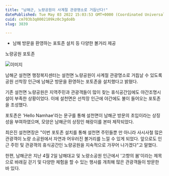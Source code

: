 ```yaml
---
title: "남해군, 노량공원이 사계절 관광명소로 거듭난다!"
datePublished: Tue May 03 2022 15:03:53 GMT+0000 (Coordinated Universal Time)
cuid: cm703b3q0002109kz0c3gdo8b
slug: 3839

---
```



- 남해 방문을 환영하는 포토존 설치 등 다양한 볼거리 제공

노량공원 포토존

![이미지](https://cdn.hashnode.com/res/hashnode/image/upload/v1739254641274/7fe4ed0b-0376-4bba-b969-a76a464ab2c8.jpeg)

남해군 설천면 행정복지센터는 설천면 노량공원이 사계절 관광명소로 거듭날 수 있도록 공원 선착장 인근에 남해군 방문을 환영하는 포토존을 설치했다고 밝혔다.

기존 설천면 노량공원은 지역주민과 관광객들이 많이 찾는 휴식공간임에도 야간조명시설이 부족한 상황이었다. 이에 설천면은 선착장 인근에 야간에도 불이 들어오는 포토존을 조성했다.

포토존은 'Hello Namhae'라는 문구를 통해 설천면이 남해군 방문의 초입이라는 상징성을 부여하였으며, 모양은 남해군의 상징인 해랑이를 본떠 제작되었다.

최은진 설천면장은 "이번 포토존 설치를 통해 설천면 주민들뿐 만 아니라 사시사철 많은 관광객이 노량 소공원에서 자연과 어우러진 볼거리를 느낄 수 있게 되었다. 앞으로도 인근 주민 및 관광객의 휴식공간인 노량공원을 지속적으로 가꾸어 나가겠다"고 말했다.

한편, 남해군은 지난 4월 2일 남해대교 및 노량소공원 인근에서 '고향의 봄'이라는 제목으로 바래길 걷기 및 다양한 체험을 할 수 있는 행사를 개최해 많은 관광객들이 방문한 바 있다.